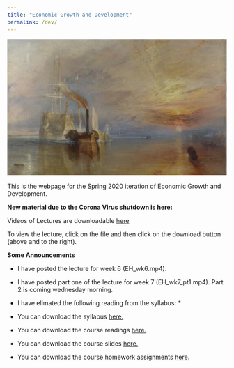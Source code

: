 ```yaml
---
title: "Economic Growth and Development"
permalink: /dev/
---
```


![fighting_temaraire](/assets/images/fighting_temaraire.png)

This is the webpage for the Spring 2020 iteration of Economic Growth and Development.

**New material due to the Corona Virus shutdown is here:**

Videos of Lectures are downloadable [here](https://github.com/noeldjohnson/Economic-History-Lectures/tree/29326c8ff29289afc5109f8f8665b3d3b9e26458)

To view the lecture, click on the file and then click on the download button (above and to the right).

**Some Announcements**

* I have posted the lecture for week 6 (EH_wk6.mp4).

* I have posted part one of the lecture for week 7 (EH_wk7_pt1.mp4). Part 2 is coming wednesday morning.

* I have elimated the following reading from the syllabus:
  * 

* You can download the syllabus [here.](https://www.dropbox.com/s/jeu28blcv0lluxr/Dev_Sp20.pdf?dl=0)

* You can download the course readings [here.](https://www.dropbox.com/sh/73o3rocgha8gjlx/AAA-6pUMNYVaWRAL1vohtjBMa?dl=0)

* You can download the course slides [here.](https://www.dropbox.com/sh/tbs0gdeni64dnny/AADu8bVeOHLvGjdWs_ng_oRCa?dl=0)

* You can download the course homework assignments [here.](https://www.dropbox.com/sh/27idjdrjg28y0d9/AABoXkXdlP7zPbF_HIguzFoga?dl=0)
